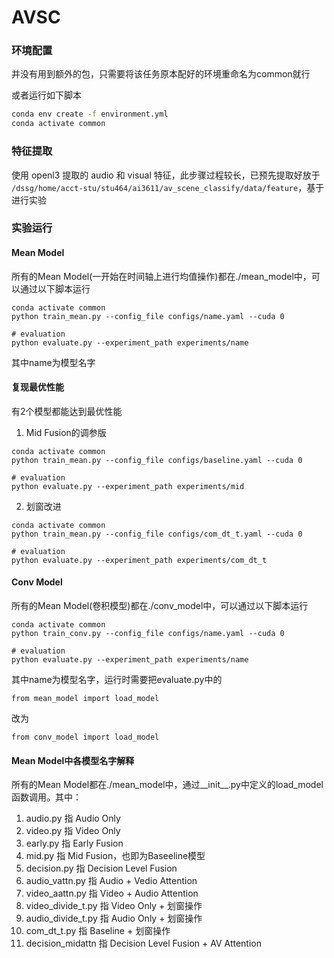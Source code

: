 # AVSC
### 环境配置
并没有用到额外的包，只需要将该任务原本配好的环境重命名为common就行

或者运行如下脚本
```bash
conda env create -f environment.yml
conda activate common
```
### 特征提取
使用 openl3 提取的 audio 和 visual 特征，此步骤过程较长，已预先提取好放于 `/dssg/home/acct-stu/stu464/ai3611/av_scene_classify/data/feature`，基于进行实验

### 实验运行
#### Mean Model
所有的Mean Model(一开始在时间轴上进行均值操作)都在./mean_model中，可以通过以下脚本运行
```angular2html
conda activate common
python train_mean.py --config_file configs/name.yaml --cuda 0

# evaluation
python evaluate.py --experiment_path experiments/name
```
其中name为模型名字
#### 复现最优性能
有2个模型都能达到最优性能

1. Mid Fusion的调参版
```angular2html
conda activate common
python train_mean.py --config_file configs/baseline.yaml --cuda 0

# evaluation
python evaluate.py --experiment_path experiments/mid
```

2. 划窗改进
```angular2html
conda activate common
python train_mean.py --config_file configs/com_dt_t.yaml --cuda 0

# evaluation
python evaluate.py --experiment_path experiments/com_dt_t
```
#### Conv Model
所有的Mean Model(卷积模型)都在./conv_model中，可以通过以下脚本运行
```angular2html
conda activate common
python train_conv.py --config_file configs/name.yaml --cuda 0

# evaluation
python evaluate.py --experiment_path experiments/name
```
其中name为模型名字，运行时需要把evaluate.py中的
```angular2html
from mean_model import load_model
```
改为
```angular2html
from conv_model import load_model
```
#### Mean Model中各模型名字解释
所有的Mean Model都在./mean_model中，通过__init__.py中定义的load_model函数调用。其中：

1. audio.py 指 Audio Only
2. video.py 指 Video Only
3. early.py 指 Early Fusion
4. mid.py 指 Mid Fusion，也即为Baseeline模型
5. decision.py 指 Decision Level Fusion
6. audio_vattn.py 指 Audio + Vedio Attention
7. video_aattn.py 指 Video + Audio Attention
8. video_divide_t.py 指 Video Only + 划窗操作
9. audio_divide_t.py 指 Audio Only + 划窗操作
10. com_dt_t.py 指 Baseline + 划窗操作
11. decision_midattn 指 Decision Level Fusion + AV Attention


